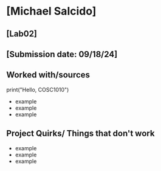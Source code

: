 # [Michael Salcido]
## [Lab02]
## [Submission date: 09/18/24]
## Worked with/sources 
print("Hello, COSC1010")
* example
* example
* example
## Project Quirks/ Things that don't work
* example
* example
* example
